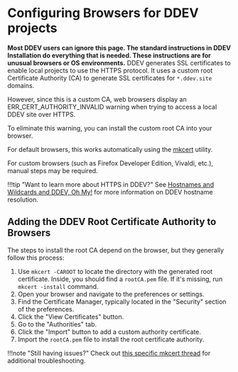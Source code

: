# Configuring Browsers for DDEV projects

**Most DDEV users can ignore this page. The standard instructions in DDEV Installation do everything that is needed. These instructions are for unusual browsers or OS environments.**
DDEV generates SSL certificates to enable local projects to use the HTTPS protocol. It uses a custom root Certificate Authority (CA) to generate SSL certificates for `*.ddev.site` domains.

However, since this is a custom CA, web browsers display an ERR_CERT_AUTHORITY_INVALID warning when trying to access a local DDEV site over HTTPS.

To eliminate this warning, you can install the custom root CA into your browser.

For default browsers, this works automatically using the [mkcert](https://github.com/FiloSottile/mkcert) utility.

For custom browsers (such as Firefox Developer Edition, Vivaldi, etc.), manual steps may be required.

!!!tip "Want to learn more about HTTPS in DDEV?"
    See [Hostnames and Wildcards and DDEV, Oh My!](https://ddev.com/blog/ddev-name-resolution-wildcards/) for more information on DDEV hostname resolution.

## Adding the DDEV Root Certificate Authority to Browsers

The steps to install the root CA depend on the browser, but they generally follow this process:

1. Use `mkcert -CAROOT` to locate the directory with the generated root certificate. Inside, you should find a `rootCA.pem` file. If it's missing, run `mkcert -install` command.
2. Open your browser and navigate to the preferences or settings.
3. Find the Certificate Manager, typically located in the "Security" section of the preferences.
4. Click the "View Certificates" button.
5. Go to the "Authorities" tab.
6. Click the "Import" button to add a custom authority certificate.
7. Import the `rootCA.pem` file to install the root certificate authority.

!!!note "Still having issues?"
    Check out [this specific mkcert thread](https://github.com/FiloSottile/mkcert/issues/370) for additional troubleshooting.
